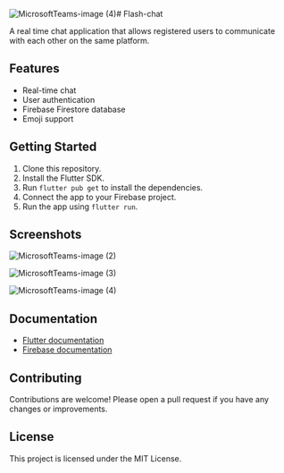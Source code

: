 ![MicrosoftTeams-image (4)](https://github.com/LadenikaPeter/Flash-chat/assets/106180758/8b39e5ca-9e2b-4bae-8779-35d693011e3d)# Flash-chat

A real time chat application that allows registered users to communicate with each other on the same platform.

## Features

* Real-time chat
* User authentication
* Firebase Firestore database
* Emoji support

## Getting Started

1. Clone this repository.
2. Install the Flutter SDK.
3. Run `flutter pub get` to install the dependencies.
4. Connect the app to your Firebase project.
5. Run the app using `flutter run`.

## Screenshots
![MicrosoftTeams-image (2)](https://github.com/LadenikaPeter/Flash-chat/assets/106180758/85d51e5f-afb4-4947-81d5-55c1a4decb6c)

![MicrosoftTeams-image (3)](https://github.com/LadenikaPeter/Flash-chat/assets/106180758/6e35a828-12fd-46ca-b19c-79f74192e4e4)

![MicrosoftTeams-image (4)](https://github.com/LadenikaPeter/Flash-chat/assets/106180758/3b415287-c013-4b39-914f-1a8d9b8fa5f6)

## Documentation

* [Flutter documentation](https://flutter.dev/docs)
* [Firebase documentation](https://firebase.google.com/docs)

## Contributing

Contributions are welcome! Please open a pull request if you have any changes or improvements.

## License

This project is licensed under the MIT License.
